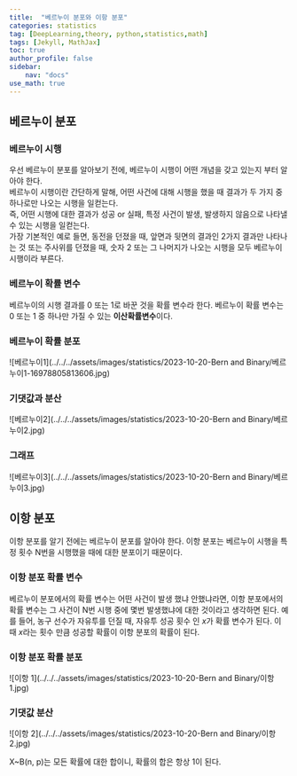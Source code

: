 ```yaml
---
title:  "베르누이 분포와 이항 분포"
categories: statistics
tag: [DeepLearning,theory, python,statistics,math]
tags: [Jekyll, MathJax]
toc: true
author_profile: false
sidebar:
    nav: "docs"
use_math: true
---
```


## 베르누이 분포

### 베르누이 시행

우선 베르누이 분포를 알아보기 전에, 베르누이 시행이 어떤 개념을 갖고 있는지 부터 알아야 한다.   
베르누이 시행이란 간단하게 말해, 어떤 사건에 대해 시행을 했을 때 결과가 두 가지 중 하나로만 나오는 시행을 일컫는다.   
즉, 어떤 시행에 대한 결과가 성공 or 실패, 특정 사건이 발생, 발생하지 않음으로 나타낼 수 있는 시행을 일컫는다.   
가장 기본적인 예로 들면, 동전을 던졌을 때, 앞면과 뒷면의 결과인 2가지 결과만 나타나는 것 또는 주사위를 던졌을 때, 숫자 2 또는 그 나머지가 나오는 시행을 모두 베르누이 시행이라 부른다.   

### 베르누이 확률 변수

베르누이의 시행 결과를 0 또는 1로 바꾼 것을 확률 변수라 한다. 베르누이 확률 변수는 0 또는 1 중 하나만 가질 수 있는 **이산확률변수**이다. 

### 베르누이 확률 분포

![베르누이1](../../../assets/images/statistics/2023-10-20-Bern and Binary/베르누이1-16978805813606.jpg)

### 기댓값과 분산

![베르누이2](../../../assets/images/statistics/2023-10-20-Bern and Binary/베르누이2.jpg)

### 그래프

![베르누이3](../../../assets/images/statistics/2023-10-20-Bern and Binary/베르누이3.jpg)

## 이항 분포

이항 분포를 알기 전에는 베르누이 분포를 알아야 한다. 이항 분포는 베르누이 시행을 특정 횟수 N번을 시행했을 때에 대한 분포이기 때문이다.   
### 이항 분포 확률 변수

베르누이 분포에서의 확률 변수는 어떤 사건이 발생 했냐 안했냐라면, 이항 분포에서의 확률 변수는 그 사건이 N번 시행 중에 몇번 발생했냐에 대한 것이라고 생각하면 된다. 예를 들어, 농구 선수가 자유투를 던질 때, 자유투 성공 횟수 인 $x$가 확률 변수가 된다. 이 때 $x$라는 횟수 만큼 성공할 확률이 이항 분포의 확률이 된다.

### 이항 분포 확률 분포

![이항 1](../../../assets/images/statistics/2023-10-20-Bern and Binary/이항 1.jpg)   
### 기댓값 분산

![이항 2](../../../assets/images/statistics/2023-10-20-Bern and Binary/이항 2.jpg)

X~B(n, p)는 모든 확률에 대한 합이니, 확률의 합은 항상 1이 된다.   
